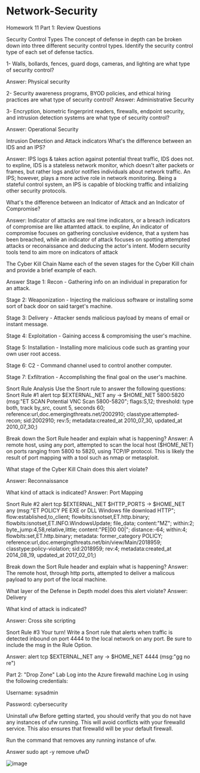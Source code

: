 # Network-Security
Homework 11
Part 1: Review Questions

Security Control Types
The concept of defense in depth can be broken down into three different security control types. Identify the security control type of each set of defense tactics.

1- Walls, bollards, fences, guard dogs, cameras, and lighting are what type of security control?

Answer:
Physical security

2- Security awareness programs, BYOD policies, and ethical hiring practices are what type of security control?
Answer:
Administrative Security

3- Encryption, biometric fingerprint readers, firewalls, endpoint security, and intrusion detection systems are what type of security control?

Answer:
Operational Security

Intrusion Detection and Attack indicators
What's the difference between an IDS and an IPS?

Answer:
IPS logs & takes action against potential threat traffic, IDS does not. to expline, IDS is a stateless network monitor, which doesn't alter packets or frames, but rather logs and/or notifies individuals about network traffic. An IPS; however, plays a more active role in network monitoring. Being a stateful control system, an IPS is capable of blocking traffic and intializing other security protocols.

What's the difference between an Indicator of Attack and an Indicator of Compromise?

Answer:
Indicator of attacks are real time indicators, or a breach indicators of compromise are like attamted attack. to expline, An indicator of compromise focuses on gathering conclusive evidence, that a system has been breached, while an indicator of attack focuses on spotting attempted attacks or reconaissance and deducing the actor's intent. Modern security tools tend to aim more on indicators of attack

The Cyber Kill Chain
Name each of the seven stages for the Cyber Kill chain and provide a brief example of each.

Answer
Stage 1: Recon - Gathering info on an individual in preparation for an attack.

Stage 2: Weaponization - Injecting the malicious software or installing some sort of back door on said target's machine.

Stage 3: Delivery - Attacker sends malicious payload by means of email or instant message.

Stage 4: Exploitation - Gaining access & compromising the user's machine.

Stage 5: Installation - Installing more malicious code such as granting your own user root access.

Stage 6: C2 - Command channel used to control another computer.

Stage 7: Exfiltration - Accomplishing the final goal on the user's machine.


Snort Rule Analysis
Use the Snort rule to answer the following questions: Snort Rule #1 alert tcp $EXTERNAL_NET any -> $HOME_NET 5800:5820 (msg:"ET SCAN Potential VNC Scan 5800-5820"; flags:S,12; threshold: type both, track by_src, count 5, seconds 60; reference:url,doc.emergingthreats.net/2002910; classtype:attempted-recon; sid:2002910; rev:5; metadata:created_at 2010_07_30, updated_at 2010_07_30;)

Break down the Sort Rule header and explain what is happening?
Answer:
A remote host, using any port, attempted to scan the local host ($HOME_NET) on ports ranging from 5800 to 5820, using TCP/IP protocol. This is likely the result of port mapping with a tool such as nmap or metasploit.

What stage of the Cyber Kill Chain does this alert violate?

Answer:
Reconnaissance

What kind of attack is indicated?
Answer:
Port Mapping

Snort Rule #2
alert tcp $EXTERNAL_NET $HTTP_PORTS -> $HOME_NET any (msg:"ET POLICY PE EXE or DLL Windows file download HTTP"; flow:established,to_client; flowbits:isnotset,ET.http.binary; flowbits:isnotset,ET.INFO.WindowsUpdate; file_data; content:"MZ"; within:2; byte_jump:4,58,relative,little; content:"PE|00 00|"; distance:-64; within:4; flowbits:set,ET.http.binary; metadata: former_category POLICY; reference:url,doc.emergingthreats.net/bin/view/Main/2018959; classtype:policy-violation; sid:2018959; rev:4; metadata:created_at 2014_08_19, updated_at 2017_02_01;)

Break down the Sort Rule header and explain what is happening?
Answer:
The remote host, through http ports, attempted to deliver a malicous payload to any port of the local machine.

What layer of the Defense in Depth model does this alert violate?
Answer:
Delivery

What kind of attack is indicated?

Answer:
Cross site scripting

Snort Rule #3
Your turn! Write a Snort rule that alerts when traffic is detected inbound on port 4444 to the local network on any port. Be sure to include the msg in the Rule Option.

Answer:
alert tcp $EXTERNAL_NET any -> $HOME_NET 4444 (msg:"gg no re")

Part 2: "Drop Zone" Lab
Log into the Azure firewalld machine Log in using the following credentials:

Username: sysadmin

Password: cybersecurity

Uninstall ufw
Before getting started, you should verify that you do not have any instances of ufw running. This will avoid conflicts with your firewalld service. This also ensures that firewalld will be your default firewall.

Run the command that removes any running instance of ufw.

Answer
sudo apt -y remove ufwD

![image](https://github.com/user-attachments/assets/2997af47-593d-4ba9-9c5b-bc8a92524676)

